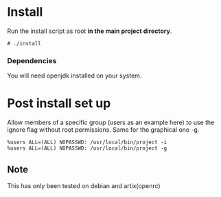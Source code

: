 # Install
Run the install script as root **in the main project directory**.
```
# ./install
```
### Dependencies
You will need openjdk installed on your system.
# Post install set up
Allow members of a specific group (users as an example here) to use the ignore flag without root permissions. Same for the graphical one -g.
```
%users ALL=(ALL) NOPASSWD: /usr/local/bin/project -i
%users ALL=(ALL) NOPASSWD: /usr/local/bin/project -g
```
## Note
This has only been tested on debian and artix(openrc)
